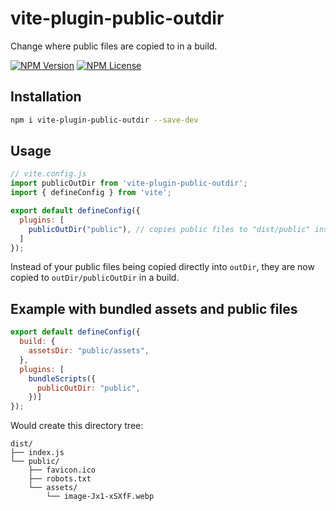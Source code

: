 # vite-plugin-public-outdir
Change where public files are copied to in a build.

[![NPM Version](https://img.shields.io/npm/v/vite-plugin-public-outdir)](https://www.npmjs.com/package/vite-plugin-bundle-scripts)
[![NPM License](https://img.shields.io/npm/l/vite-plugin-public-outdir)](./LICENSE)

## Installation ##

```sh
npm i vite-plugin-public-outdir --save-dev
```

## Usage
```js
// vite.config.js
import publicOutDir from 'vite-plugin-public-outdir';
import { defineConfig } from 'vite';

export default defineConfig({
  plugins: [
    publicOutDir("public"), // copies public files to "dist/public" instead of "dist"
  ]
});
```

Instead of your public files being copied directly into `outDir`, they are now copied to `outDir/publicOutDir`
in a build.

## Example with bundled assets and public files
```js
export default defineConfig({
  build: {
    assetsDir: "public/assets",
  },
  plugins: [
    bundleScripts({
      publicOutDir: "public",
    })]
});
```

Would create this directory tree:

```
dist/
├── index.js
└── public/
    ├── favicon.ico
    ├── robots.txt
    └── assets/
        └── image-Jx1-xSXfF.webp
```
